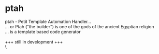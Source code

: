 # ptah
ptah - Petit Template Automation Handler...\
... or Ptah ("the builder") is one of the gods of the ancient Egyptian religion\
... is a template based code generator\
\
+++ still in development +++\
\

